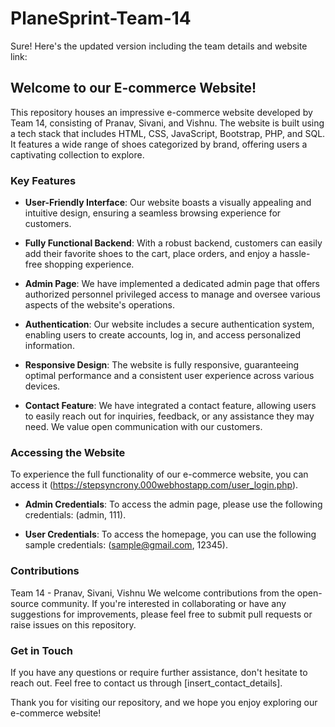 # PlaneSprint-Team-14
Sure! Here's the updated version including the team details and website link:

## Welcome to our E-commerce Website!

This repository houses an impressive e-commerce website developed by Team 14, consisting of Pranav, Sivani, and Vishnu. The website is built using a tech stack that includes HTML, CSS, JavaScript, Bootstrap, PHP, and SQL. It features a wide range of shoes categorized by brand, offering users a captivating collection to explore.

### Key Features

- **User-Friendly Interface**: Our website boasts a visually appealing and intuitive design, ensuring a seamless browsing experience for customers.

- **Fully Functional Backend**: With a robust backend, customers can easily add their favorite shoes to the cart, place orders, and enjoy a hassle-free shopping experience.

- **Admin Page**: We have implemented a dedicated admin page that offers authorized personnel privileged access to manage and oversee various aspects of the website's operations.

- **Authentication**: Our website includes a secure authentication system, enabling users to create accounts, log in, and access personalized information.

- **Responsive Design**: The website is fully responsive, guaranteeing optimal performance and a consistent user experience across various devices.

- **Contact Feature**: We have integrated a contact feature, allowing users to easily reach out for inquiries, feedback, or any assistance they may need. We value open communication with our customers.

### Accessing the Website

To experience the full functionality of our e-commerce website, you can access it (https://stepsyncrony.000webhostapp.com/user_login.php).

- **Admin Credentials**: To access the admin page, please use the following credentials: (admin, 111).

- **User Credentials**: To access the homepage, you can use the following sample credentials: (sample@gmail.com, 12345).

### Contributions
Team 14 - Pranav, Sivani, Vishnu
We welcome contributions from the open-source community. If you're interested in collaborating or have any suggestions for improvements, please feel free to submit pull requests or raise issues on this repository.

### Get in Touch

If you have any questions or require further assistance, don't hesitate to reach out. Feel free to contact us through [insert_contact_details].

Thank you for visiting our repository, and we hope you enjoy exploring our e-commerce website!


